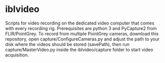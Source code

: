# iblvideo
Scripts for video recording on the dedicated video computer that comes with every recording rig.
Prerequisites are python 3 and PyCapture2 from FLIR/PointGrey. To record from multiple PointGrey cameras, download this repository, open capture/ConfigureCameras.py and adjust the path to your disk where the videos should be stored (savePath), then run capture/MasterVideo.py inside the iblvideo/capture folder to start video acquisition.
